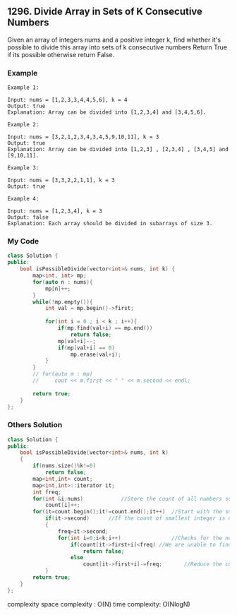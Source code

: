 ## 1296. Divide Array in Sets of K Consecutive Numbers

Given an array of integers nums and a positive integer k, find whether it's possible to divide this array into sets of k consecutive numbers
Return True if its possible otherwise return False.

### Example
```
Example 1:

Input: nums = [1,2,3,3,4,4,5,6], k = 4
Output: true
Explanation: Array can be divided into [1,2,3,4] and [3,4,5,6].

Example 2:

Input: nums = [3,2,1,2,3,4,3,4,5,9,10,11], k = 3
Output: true
Explanation: Array can be divided into [1,2,3] , [2,3,4] , [3,4,5] and [9,10,11].

Example 3:

Input: nums = [3,3,2,2,1,1], k = 3
Output: true

Example 4:

Input: nums = [1,2,3,4], k = 3
Output: false
Explanation: Each array should be divided in subarrays of size 3.
```

### My Code
```c++
class Solution {
public:
    bool isPossibleDivide(vector<int>& nums, int k) {
        map<int, int> mp;
        for(auto n : nums){
            mp[n]++;
        }
        while(!mp.empty()){
            int val = mp.begin()->first;
            
            for(int i = 0 ; i < k ; i++){
                if(mp.find(val+i) == mp.end())
                    return false;
                mp[val+i]--;
                if(mp[val+i] == 0)
                    mp.erase(val+i);
            }
        }
        // for(auto m : mp)
        //     cout << m.first << " " << m.second << endl;
        
        return true;
    }
};
```


### Others Solution
```c++
class Solution {
public:
    bool isPossibleDivide(vector<int>& nums, int k) 
    {
        if(nums.size()%k!=0)
            return false;
        map<int,int> count;
        map<int,int>::iterator it;
        int freq;
        for(int &i:nums)            //Store the count of all numbers sorted.
            count[i]++;
        for(it=count.begin();it!=count.end();it++)  //Start with the smallest number.
            if(it->second)      //If the count of smallest integer is non 0 check if next k numbers exist and have atleast same frequency.
            {
                freq=it->second;
                for(int i=0;i<k;i++)                //Checks for the next k-1 numbers.
                    if(count[it->first+i]<freq) //We are unable to find ith consecutive number to the smallest(starting number) with atleast same frequency.
                        return false;
                    else
                        count[it->first+i]-=freq;       //Reduce the count of the numbers used.
            }
        return true;
    }
};
```
complexity
space complexity : O(N)
time complexity: O(NlogN)
